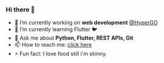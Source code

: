 ### Hi there 👋

<!--
**Aman-zishan/Aman-zishan** is a ✨ _special_ ✨ repository because its `README.md` (this file) appears on your GitHub profile.-->


- 🔭 I’m currently working on **web development** [@HyperGO](https://www.hypergo.in)
- 🌱 I’m currently learning Flutter :bird:
- 💬 Ask me about **Python, Flutter, REST APIs, Git**
- 📫 How to reach me: [click here](https://www.amanzishan.me)
- ⚡ Fun fact: I love food still i'm skinny.

<!--START_SECTION:waka-->
<!--END_SECTION:waka-->

